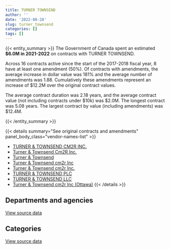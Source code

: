 ```yaml
---
title: TURNER TOWNSEND
author: ''
date: '2022-08-28'
slug: turner_townsend
categories: []
tags: []
---
```


<script src="/rmarkdown-libs/htmlwidgets/htmlwidgets.js"></script>
<link href="/rmarkdown-libs/datatables-css/datatables-crosstalk.css" rel="stylesheet" />
<script src="/rmarkdown-libs/datatables-binding/datatables.js"></script>
<script src="/rmarkdown-libs/jquery/jquery-3.6.0.min.js"></script>
<link href="/rmarkdown-libs/dt-core-bootstrap/css/dataTables.bootstrap.min.css" rel="stylesheet" />
<link href="/rmarkdown-libs/dt-core-bootstrap/css/dataTables.bootstrap.extra.css" rel="stylesheet" />
<script src="/rmarkdown-libs/dt-core-bootstrap/js/jquery.dataTables.min.js"></script>
<script src="/rmarkdown-libs/dt-core-bootstrap/js/dataTables.bootstrap.min.js"></script>
<link href="/rmarkdown-libs/crosstalk/css/crosstalk.min.css" rel="stylesheet" />
<script src="/rmarkdown-libs/crosstalk/js/crosstalk.min.js"></script>
<script src="/rmarkdown-libs/htmlwidgets/htmlwidgets.js"></script>
<link href="/rmarkdown-libs/datatables-css/datatables-crosstalk.css" rel="stylesheet" />
<script src="/rmarkdown-libs/datatables-binding/datatables.js"></script>
<script src="/rmarkdown-libs/jquery/jquery-3.6.0.min.js"></script>
<link href="/rmarkdown-libs/dt-core-bootstrap/css/dataTables.bootstrap.min.css" rel="stylesheet" />
<link href="/rmarkdown-libs/dt-core-bootstrap/css/dataTables.bootstrap.extra.css" rel="stylesheet" />
<script src="/rmarkdown-libs/dt-core-bootstrap/js/jquery.dataTables.min.js"></script>
<script src="/rmarkdown-libs/dt-core-bootstrap/js/dataTables.bootstrap.min.js"></script>
<link href="/rmarkdown-libs/crosstalk/css/crosstalk.min.css" rel="stylesheet" />
<script src="/rmarkdown-libs/crosstalk/js/crosstalk.min.js"></script>

{{< entity_summary >}}
The Government of Canada spent an estimated **\$6.0M in 2021-2022** on contracts with TURNER TOWNSEND.

Across 16 contracts active since the start of the 2017-2018 fiscal year, 8 have at least one amendment (50%). Of contracts with amendments, the average increase in dollar value was 181% and the average number of amendments was 1.88. Cumulatively these amendments represent an increase of \$12.2M over the original contract values.

The average contract duration was 2.18 years, and the average contract value (not including contracts under \$10k) was \$2.0M. The longest contract was 5.08 years. The largest contract by value (including amendments) was \$12.4M.

{{< /entity_summary >}}

{{< details summary="See original contracts and amendments" panel_body_class="vendor-names-list" >}}
- [TURNER & TOWNSEND CM2R INC.](https://search.open.canada.ca/en/ct/?sort=contract_value_f%20desc&page=1&search_text=%22TURNER%20%26%20TOWNSEND%20CM2R%20INC.%22)
- [Turner & Townsend Cm2R Inc.](https://search.open.canada.ca/en/ct/?sort=contract_value_f%20desc&page=1&search_text=%22Turner%20%26%20Townsend%20Cm2R%20Inc.%22)
- [Turner & Townsend](https://search.open.canada.ca/en/ct/?sort=contract_value_f%20desc&page=1&search_text=%22Turner%20%26%20Townsend%22)
- [Turner & Townsend cm2r Inc](https://search.open.canada.ca/en/ct/?sort=contract_value_f%20desc&page=1&search_text=%22Turner%20%26%20Townsend%20cm2r%20Inc%22)
- [Turner & Townsend cm2r Inc.](https://search.open.canada.ca/en/ct/?sort=contract_value_f%20desc&page=1&search_text=%22Turner%20%26%20Townsend%20cm2r%20Inc.%22)
- [TURNER & TOWNSEND PLC](https://search.open.canada.ca/en/ct/?sort=contract_value_f%20desc&page=1&search_text=%22TURNER%20%26%20TOWNSEND%20PLC%22)
- [TURNER & TOWNSEND LLC](https://search.open.canada.ca/en/ct/?sort=contract_value_f%20desc&page=1&search_text=%22TURNER%20%26%20TOWNSEND%20LLC%22)
- [Turner & Townsend cm2r Inc (Ottawa)](https://search.open.canada.ca/en/ct/?sort=contract_value_f%20desc&page=1&search_text=%22Turner%20%26%20Townsend%20cm2r%20Inc%20%28Ottawa%29%22)
{{< /details >}}

## Departments and agencies

<div id="htmlwidget-1" style="width:100%;height:auto;" class="datatables html-widget"></div>
<script type="application/json" data-for="htmlwidget-1">{"x":{"style":"bootstrap","filter":"none","vertical":false,"data":[["<a href=\"/departments/dfatd-maecd/\">Global Affairs Canada<\/a>","<a href=\"/departments/dnd-mdn/\">National Defence<\/a>","<a href=\"/departments/pwgsc-tpsgc/\">Public Services and Procurement Canada<\/a>"],[23167.46,14664.12,3557658.29],[12365,null,3815543.95],[null,40595.5,5936904.93],[null,10476.26,5991775.82]],"container":"<table class=\"table table-striped table-hover row-border order-column display\">\n  <thead>\n    <tr>\n      <th>Department<\/th>\n      <th>2018-2019<\/th>\n      <th>2019-2020<\/th>\n      <th>2020-2021<\/th>\n      <th>2021-2022<\/th>\n    <\/tr>\n  <\/thead>\n<\/table>","options":{"order":[[4,"desc"]],"pageLength":10,"autoWidth":true,"columnDefs":[{"targets":1,"render":"function(data, type, row, meta) {\n    return type !== 'display' ? data : DTWidget.formatCurrency(data, \"$\", 2, 3, \",\", \".\", true, null);\n  }"},{"targets":2,"render":"function(data, type, row, meta) {\n    return type !== 'display' ? data : DTWidget.formatCurrency(data, \"$\", 2, 3, \",\", \".\", true, null);\n  }"},{"targets":3,"render":"function(data, type, row, meta) {\n    return type !== 'display' ? data : DTWidget.formatCurrency(data, \"$\", 2, 3, \",\", \".\", true, null);\n  }"},{"targets":4,"render":"function(data, type, row, meta) {\n    return type !== 'display' ? data : DTWidget.formatCurrency(data, \"$\", 2, 3, \",\", \".\", true, null);\n  }"},{"width":"16%","targets":[1,2,3,4]},{"className":"dt-right","targets":[1,2,3,4]}],"orderClasses":false}},"evals":["options.columnDefs.0.render","options.columnDefs.1.render","options.columnDefs.2.render","options.columnDefs.3.render"],"jsHooks":[]}</script>
<p class="text-right">
<a href="https://github.com/GoC-Spending/contracts-data/tree/main/data/out/vendors/turner_townsend/summary_by_fiscal_year_by_department.csv" class="source-data-link btn btn-link">View source data</a>
</p>

## Categories

<div id="htmlwidget-2" style="width:100%;height:auto;" class="datatables html-widget"></div>
<script type="application/json" data-for="htmlwidget-2">{"x":{"style":"bootstrap","filter":"none","vertical":false,"data":[["<a href=\"/categories/facilities_and_construction/\">Facilities and construction<\/a>","<a href=\"/categories/professional_services/\">Professional services<\/a>"],[418413.95,3177075.92],[652994.65,3174914.31],[2727082.46,3250417.98],[846695.47,5155556.62]],"container":"<table class=\"table table-striped table-hover row-border order-column display\">\n  <thead>\n    <tr>\n      <th>Category<\/th>\n      <th>2018-2019<\/th>\n      <th>2019-2020<\/th>\n      <th>2020-2021<\/th>\n      <th>2021-2022<\/th>\n    <\/tr>\n  <\/thead>\n<\/table>","options":{"order":[[4,"desc"]],"dom":"t","pageLength":30,"autoWidth":true,"columnDefs":[{"targets":1,"render":"function(data, type, row, meta) {\n    return type !== 'display' ? data : DTWidget.formatCurrency(data, \"$\", 2, 3, \",\", \".\", true, null);\n  }"},{"targets":2,"render":"function(data, type, row, meta) {\n    return type !== 'display' ? data : DTWidget.formatCurrency(data, \"$\", 2, 3, \",\", \".\", true, null);\n  }"},{"targets":3,"render":"function(data, type, row, meta) {\n    return type !== 'display' ? data : DTWidget.formatCurrency(data, \"$\", 2, 3, \",\", \".\", true, null);\n  }"},{"targets":4,"render":"function(data, type, row, meta) {\n    return type !== 'display' ? data : DTWidget.formatCurrency(data, \"$\", 2, 3, \",\", \".\", true, null);\n  }"},{"width":"16%","targets":[1,2,3,4]},{"className":"dt-right","targets":[1,2,3,4]}],"orderClasses":false,"lengthMenu":[10,25,30,50,100]}},"evals":["options.columnDefs.0.render","options.columnDefs.1.render","options.columnDefs.2.render","options.columnDefs.3.render"],"jsHooks":[]}</script>
<p class="text-right">
<a href="https://github.com/GoC-Spending/contracts-data/tree/main/data/out/vendors/turner_townsend/summary_by_fiscal_year_by_category.csv" class="source-data-link btn btn-link">View source data</a>
</p>
